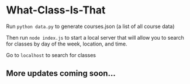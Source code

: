 # What-Class-Is-That

Run `python data.py` to generate courses.json (a list of all course data)

Then run `node index.js` to start a local server that will allow you to search for classes by day of the week, location, and time.

Go to `localhost` to search for classes

## More updates coming soon...
